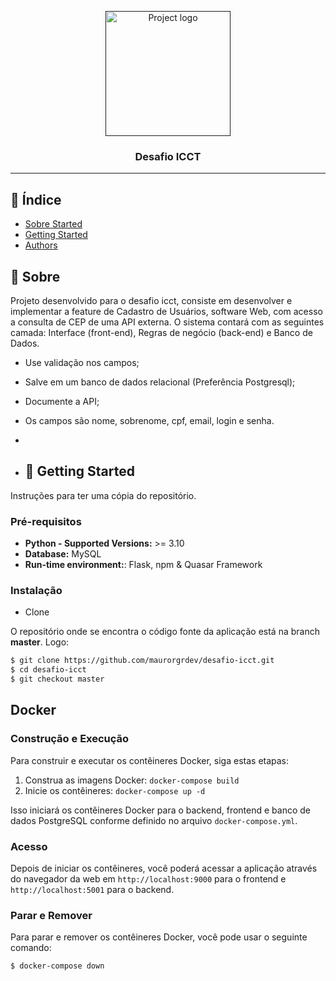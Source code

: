 <p align="center">
  <a href="" rel="noopener">
 <img width=200px height=200px src="https://i.imgur.com/6wj0hh6.jpg" alt="Project logo"></a>
</p>

<h3 align="center">Desafio ICCT</h3>


---


## 📝 Índice

- [Sobre Started](#about)
- [Getting Started](#getting_started)
- [Authors](#authors)

## 🧐 Sobre <a name = "about"></a>

Projeto desenvolvido para o desafio icct, consiste em desenvolver e implementar a feature de Cadastro de Usuários, software Web, com acesso a consulta de CEP de uma API externa. O sistema contará com as seguintes camada: Interface (front-end), Regras de negócio (back-end) e Banco de Dados.

- Use validação nos campos;
- Salve em um banco de dados relacional (Preferência Postgresql);
- Documente a API;
- Os campos são nome, sobrenome, cpf, email, login e senha.

- 
- ## 🏁 Getting Started <a name = "getting_started"></a>
Instruções para ter uma cópia do repositório.

### Pré-requisitos

-   **Python - Supported Versions:** >= 3.10
-   **Database:** MySQL
-   **Run-time environment:**: Flask, npm & Quasar Framework

### Instalação

- Clone

O repositório onde se encontra o código fonte da aplicação está na branch **master**. Logo:

```bash
$ git clone https://github.com/maurorgrdev/desafio-icct.git
$ cd desafio-icct
$ git checkout master
```

## Docker
### Construção e Execução

Para construir e executar os contêineres Docker, siga estas etapas:

1. Construa as imagens Docker: `docker-compose build`
2. Inicie os contêineres: `docker-compose up -d`

Isso iniciará os contêineres Docker para o backend, frontend e banco de dados PostgreSQL conforme definido no arquivo `docker-compose.yml`.

### Acesso

Depois de iniciar os contêineres, você poderá acessar a aplicação através do navegador da web em `http://localhost:9000` para o frontend e `http://localhost:5001` para o backend.

### Parar e Remover

Para parar e remover os contêineres Docker, você pode usar o seguinte comando:

```bash
$ docker-compose down
```




